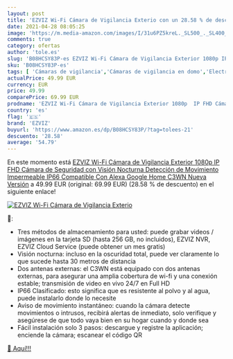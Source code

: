 ```yaml
---
layout: post
title: 'EZVIZ Wi-Fi Cámara de Vigilancia Exterio con un 28.58 % de descuento'
date: 2021-04-28 08:05:25
image: 'https://m.media-amazon.com/images/I/31u6PZ5kreL._SL500_._SL400_.jpg'
comments: true
category: ofertas
author: 'tole.es'
slug: 'B08HCSY83P-es EZVIZ Wi-Fi Cámara de Vigilancia Exterior 1080p IP FHD...'
sku: 'B08HCSY83P-es'
tags: [ 'Cámaras de vigilancia','Cámaras de vigilancia en domo','Electrónica','Fotografía y videocámaras','alexa','ezviz','google','home', ]
actualPrice: 49.99 EUR
currency: EUR
price: 49.99
comparePrice: 69.99 EUR
prodname: 'EZVIZ Wi-Fi Cámara de Vigilancia Exterior 1080p  IP FHD Cámara de Seguridad con Visión Nocturna  Detección de Movimiento  Impermeable IP66  Compatible Con Alexa  Google Home  C3WN Nueva Versión'
country: 'es'
flag: '🇪🇸'
brand: 'EZVIZ'
buyurl: 'https://www.amazon.es/dp/B08HCSY83P/?tag=tolees-21'
descuento: '28.58'
average: '54.79'
---
```


En este momento está [EZVIZ Wi-Fi Cámara de Vigilancia Exterior 1080p  IP FHD Cámara de Seguridad con Visión Nocturna  Detección de Movimiento  Impermeable IP66  Compatible Con Alexa  Google Home  C3WN Nueva Versión](https://www.amazon.es/dp/B08HCSY83P/?tag=tolees-21) a 49.99 EUR (original: 69.99 EUR) (28.58 %  de descuento) en el siguiente enlace!

[![EZVIZ Wi-Fi Cámara de Vigilancia Exterio](https://m.media-amazon.com/images/I/31u6PZ5kreL._SL500_._SL400_.jpg)](https://www.amazon.es/dp/B08HCSY83P/?tag=tolees-21)

🔎:

- Tres métodos de almacenamiento para usted: puede grabar videos / imágenes en la tarjeta SD (hasta 256 GB, no incluidos), EZVIZ NVR, EZVIZ Cloud Service (puede obtener un mes gratis)
- Visión nocturna: incluso en la oscuridad total, puede ver claramente lo que sucede hasta 30 metros de distancia
- Dos antenas externas: el C3WN está equipado con dos antenas externas, para asegurar una amplia cobertura de wi-fi y una conexión estable; transmisión de video en vivo 24/7 en Full HD
- IP66 Clasificado: esto significa que es resistente al polvo y al agua, puede instalarlo donde lo necesite
- Aviso de movimiento instantáneo: cuando la cámara detecte movimientos o intrusos, recibirá alertas de inmediato, solo verifique y asegúrese de que todo vaya bien en su hogar cuando y donde sea
- Fácil instalación solo 3 pasos: descargue y registre la aplicación; enciende la cámara; escanear el código QR

[🛒 Aquí!!!](https://www.amazon.es/dp/B08HCSY83P/?tag=tolees-21)
